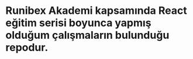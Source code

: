 # Runibex Akademi kapsamında React eğitim serisi boyunca yapmış olduğum çalışmaların bulunduğu repodur.